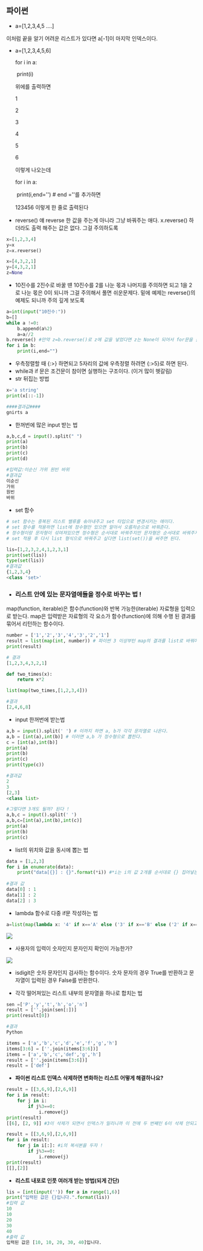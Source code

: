 ## 파이썬

-  a=[1,2,3,4,5 ....]

  이처럼 끝을 알기 어려운 리스트가 있다면 a[-1]이 마지막 인덱스이다.

- a=[1,2,3,4,5,6]

  for i in a:

  ​	print(i)

  위에를 출력하면

  1

  2

  3

  4

  5

  6

  이렇게 나오는데

  for i in a:

  ​	print(i,end='') # end =''를 추가하면

  123456 이렇게 한 줄로 출력된다

- reverse() 얘 reverse 한 값을 주는게 아니라 그냥 바꿔주는 애다. x.reverse() 하더라도 출력 해주는 값은 없다. 그걸 주의하도록

```python
x=[1,2,3,4]
y=x
z=x.reverse()

x=[4,3,2,1]
y=[4,3,2,1]
z=None
```

- 10진수를 2진수로 바꿀 떈 10진수를 2를 나눈 몫과 나머지를 주의하면 되고 1을 2로 나눈 몫은 0이 되니까 그걸 주의해서 풀면 쉬운문제다. 밑에 예제는 reverse()의 예제도 되니까 주의 깊게 보도록

```python
a=int(input("10진수:"))
b=[]
while a !=0:
    b.append(a%2)
    a=a//2
b.reverse() #만약 z=b.reverse()로 z에 값을 넣었다면 z는 None이 되어서 for문을 돌릴 수 없었을 것이다.
for i in b:
    print(i,end="")
```

- 우측정렬할 때 {:>} 하면되고 5자리의 값에 우측정렬 하려면 {:>5}로 하면 된다.
- while과 if 문은 조건문이 참이면 실행하는 구조이다. (이거 많이 헷갈림)
- str 뒤집는 방법

```python
x='a string'
print(x[::-1])

####결과값####
gnirts a
```

- 한꺼번에 많은 input 받는 법

```python
a,b,c,d = input().split(" ")
print(a)
print(b)
print(c)
print(d)

#입력값:이순신 가위 원빈 바위
#결과값
이순신
가위
원빈
바위
```

- set 함수

```python
# set 함수는 중복된 리스트 밸류를 솎아내주고 set 타입으로 변경시키는 애이다.
# set 함수를 적용하면 list에 정수형만 있으면 알아서 오름차순으로 바꿔준다.
# 정수형이랑 문자형이 섞여져있으면 정수형은 순서대로 바꿔주지만 문자형은 순서대로 바꿔주지 않는다.
# set 적용 후 다시 list 형식으로 바꿔주고 싶다면 list(set())을 써주면 된다.

lis=[1,2,3,2,4,1,2,3,1]
print(set(lis))
type(set(lis))
#결과값
{1,2,3,4}
<class 'set>'
```

- ### 리스트 안에 있는 문자열애들을 정수로 바꾸는 법 !

map(function, iterable)은 함수(function)와 반복 가능한(iterable) 자료형을 입력으로 받는다. map은 입력받은 자료형의 각 요소가 함수(function)에 의해 수행 된 결과를 묶어서 리턴하는 함수이다.

```python
number = ['1','2','3','4','3','2','1']
result = list(map(int, number)) # 파이썬 3 이상부턴 map의 결과를 list로 바꿔야한다.
print(result)

# 결과
[1,2,3,4,3,2,1]

def two_times(x):
    return x*2

list(map(two_times,[1,2,3,4]))

#결과
[2,4,6,8]
```

- input 한꺼번에 받는법

```python
a,b = input().split(' ') # 이까지 하면 a, b가 각각 문자열로 나온다.
a,b = [int(a),int(b)] # 이러면 a,b 가 정수형으로 뽑힌다.
c = [int(a),int(b)]
print(a)
print(b)
print(c)
print(type(c))

#결과값
2
3
[2,3]
<class list>

#그렇다면 3개도 될까? 된다 !
a,b,c = input().split(' ')
a,b,c=[int(a),int(b),int(c)]
print(a)
print(b)
print(c)
```

- list의 위치와 값을 동시에 뽑는 법

```python
data = [1,2,3]
for i in enumerate(data):
    print("data[{}] : {}".format(*i)) #*i는 i의 값 2개를 순서대로 {} 집어넣는거
    
#결과 값
data[0] : 1
data[1] : 2
data[2] : 3
```

- lambda 함수로 다중 if문 작성하는 법

```python
a=list(map(lambda x: '4' if x=='A' else ('3' if x=='B' else ('2' if x=='C' else '1' if x=='D' else 0)), lis))
```

![](image/11.png)

- 사용자의 입력이 숫자인지 문자인지 확인이 가능한가?

![](image/13.png)

- isdigit은 숫자 문자인지 검사하는 함수이다. 숫자 문자의 경우 True를 반환하고 문자열이 입력된 경우 False를 반환한다.

- 각각 떨어져있는 리스트 내부의 문자열을 하나로 합치는 법

```python
sen =['P','y','t','h','o','n']
result = [''.join(sen[:])]
print(result[0])

#결과
Python

items = ['a','b','c','d','e','f','g','h']
items[3:6] = [''.join(items[3:6])]
items = ['a','b','c','def','g','h']
result = [''.join(items[3:6])]
result = ['def']
```

- **파이썬 리스트 인덱스 삭제하면 변화하는 리스트 어떻게 해결하나요?**

```python
result = [[3,6,9],[2,6,9]]
for i in result:
    for j in i:
        if j%3==0:
            i.remove(j)
print(result)
[[6], [2, 9]] #3이 삭제가 되면서 인덱스가 밀리니까 이 전에 두 번째인 6이 삭제 안되고 이 후의 두 번째인 9가 삭제되었다.

result = [[3,6,9],[2,6,9]]
for i in result:
    for j in i[:]: #i의 복사본을 두자 !
        if j%3==0:
            i.remove(j)
print(result)
[[],[2]]
```

- **리스트 내포로 인풋 여러개 받는 방법(되게 간단)**

```python
lis = [int(input('')) for a in range(1,6)]
print("입력된 값은 {}입니다.".format(lis))
#입력 값
10
10
20
30
40
#출력 값
입력된 값은 [10, 10, 20, 30, 40]입니다.
```

